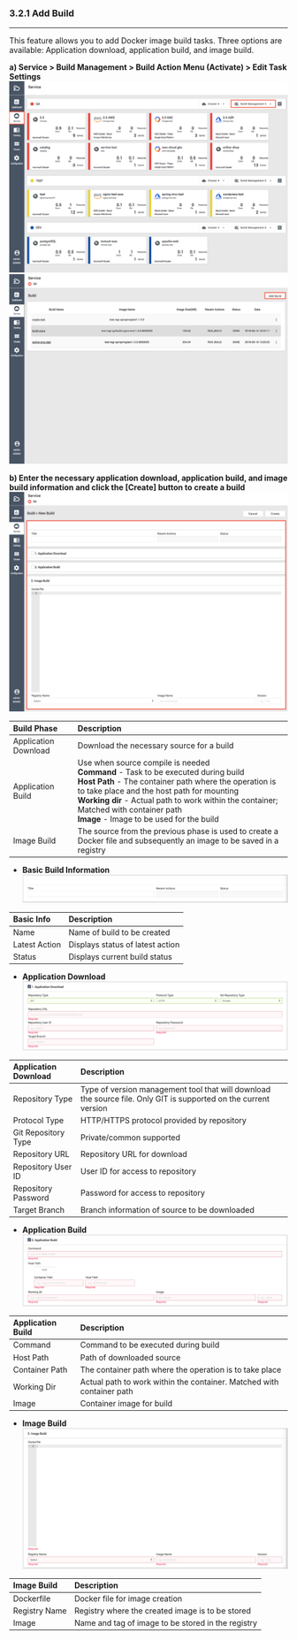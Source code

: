 ### 3.2.1 Add Build

---

This feature allows you to add Docker image build tasks. Three options are available: Application download, application build, and image build.

**a\) Service > Build Management > Build Action Menu \(Activate\) > Edit Task Settings**
![](/assets/EN/2.5/3.2.1_1.png)![](/assets/EN/2.5/3.2.1_2.png)

**b\) Enter the necessary application download, application build, and image build information and click the [Create] button to create a build**![](/assets/EN/2.5/3.2.1_3.png)

| **Build Phase** | **Description** |
| :--- | :--- |
| Application Download | Download the necessary source for a build |
| Application Build | Use when source compile is needed <br/>**Command** - Task to be executed during build <br/>**Host Path** - The container path where the operation is to take place and the host path for mounting <br/>**Working dir** - Actual path to work within the container; Matched with container path <br/>**Image** - Image to be used for the build |
| Image Build | The source from the previous phase is used to create a Docker file and subsequently an image to be saved in a registry |

* **Basic Build Information**
![](/assets/EN/2.5/3.2.1_4.png)

| **Basic Info** | **Description** |
| :--- | :--- |
| Name | Name of build to be created |
| Latest Action | Displays status of latest action |
| Status | Displays current build status |

* **Application Download**
![](/assets/EN/2.5/3.2.1_5.png)

| **Application Download** | **Description** |
| :--- | :--- |
| Repository Type | Type of version management tool that will download the source file. Only GIT is supported on the current version |
| Protocol Type | HTTP/HTTPS protocol provided by repository |
| Git Repository Type | Private/common supported |
| Repository URL | Repository URL for download |
| Repository User ID | User ID for access to repository |
| Repository Password | Password for access to repository |
| Target Branch | Branch information of source to be downloaded |

* **Application Build**
![](/assets/EN/2.5/3.2.1_6.png)

| **Application Build** | **Description** |
| :--- | :--- |
| Command | Command to be executed during build |
| Host Path | Path of downloaded source |
| Container Path | The container path where the operation is to take place |
| Working Dir | Actual path to work within the container. Matched with container path |
| Image | Container image for build |

* **Image Build**
![](/assets/EN/2.5/3.2.1_7.png)

| **Image Build** | Description |
| :--- | :--- |
| Dockerfile | Docker file for image creation |
| Registry Name | Registry where the created image is to be stored |
| Image | Name and tag of image to be stored in the registry |



